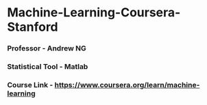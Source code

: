 # Machine-Learning-Coursera-Stanford

### Professor - Andrew NG
### Statistical Tool - Matlab
### Course Link - https://www.coursera.org/learn/machine-learning
